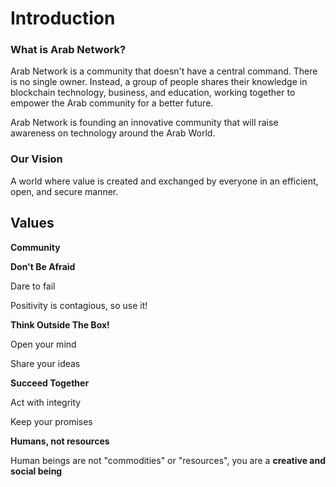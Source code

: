 # Introduction

### **What is Arab Network?**

Arab Network is a community that doesn't have a central command. There is no single owner. Instead, a group of people shares their knowledge in blockchain technology, business, and education, working together to empower the Arab community for a better future.

Arab Network is founding an innovative community that will raise awareness on technology around the Arab World.

### **Our Vision**

A world where value is created and exchanged by everyone in an efficient, open, and secure manner.

## Values

**Community**



**Don't Be Afraid**

Dare to fail

Positivity is contagious, so use it!

**Think Outside The Box!**

Open your mind

Share your ideas

**Succeed Together**

Act with integrity

Keep your promises

**Humans, not resources**

Human beings are not "commodities" or "resources", you are a **creative and social being**


